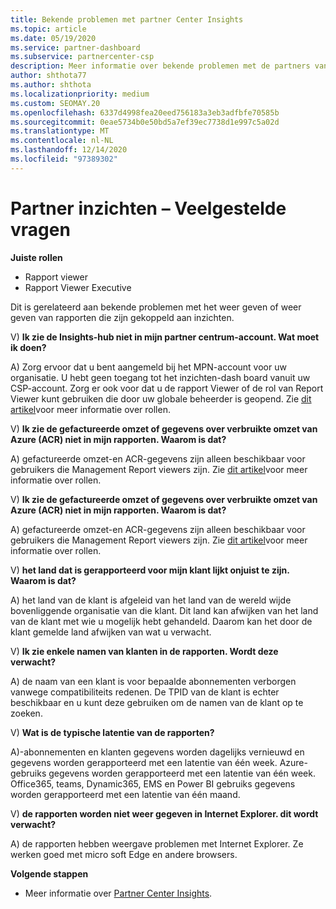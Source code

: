 ```yaml
---
title: Bekende problemen met partner Center Insights
ms.topic: article
ms.date: 05/19/2020
ms.service: partner-dashboard
ms.subservice: partnercenter-csp
description: Meer informatie over bekende problemen met de partners van partner Center Insights (PCI). Informatie kan bekende weergave problemen of rapportage beperkingen bevatten.
author: shthota77
ms.author: shthota
ms.localizationpriority: medium
ms.custom: SEOMAY.20
ms.openlocfilehash: 6337d4998fea20eed756183a3eb3adfbfe70585b
ms.sourcegitcommit: 0eae5734b0e50bd5a7ef39ec7738d1e997c5a02d
ms.translationtype: MT
ms.contentlocale: nl-NL
ms.lasthandoff: 12/14/2020
ms.locfileid: "97389302"
---
```

# <a name="partner-insights--frequently-asked-questions"></a>Partner inzichten – Veelgestelde vragen

**Juiste rollen**
- Rapport viewer
- Rapport Viewer Executive

Dit is gerelateerd aan bekende problemen met het weer geven of weer geven van rapporten die zijn gekoppeld aan inzichten.

V) **Ik zie de Insights-hub niet in mijn partner centrum-account. Wat moet ik doen?**

A) Zorg ervoor dat u bent aangemeld bij het MPN-account voor uw organisatie. U hebt geen toegang tot het inzichten-dash board vanuit uw CSP-account. Zorg er ook voor dat u de rapport Viewer of de rol van Report Viewer kunt gebruiken die door uw globale beheerder is geopend.  Zie [dit artikel](https://docs.microsoft.com/partner-center/pci-roles)voor meer informatie over rollen.

V) **Ik zie de gefactureerde omzet of gegevens over verbruikte omzet van Azure (ACR) niet in mijn rapporten. Waarom is dat?**

A) gefactureerde omzet-en ACR-gegevens zijn alleen beschikbaar voor gebruikers die Management Report viewers zijn.  Zie [dit artikel](https://docs.microsoft.com/partner-center/pci-roles)voor meer informatie over rollen.

V) **Ik zie de gefactureerde omzet of gegevens over verbruikte omzet van Azure (ACR) niet in mijn rapporten. Waarom is dat?**

A) gefactureerde omzet-en ACR-gegevens zijn alleen beschikbaar voor gebruikers die Management Report viewers zijn. Zie [dit artikel](https://docs.microsoft.com/partner-center/pci-roles)voor meer informatie over rollen.

V) **het land dat is gerapporteerd voor mijn klant lijkt onjuist te zijn. Waarom is dat?**

A) het land van de klant is afgeleid van het land van de wereld wijde bovenliggende organisatie van die klant. Dit land kan afwijken van het land van de klant met wie u mogelijk hebt gehandeld. Daarom kan het door de klant gemelde land afwijken van wat u verwacht.

V) **Ik zie enkele namen van klanten in de rapporten. Wordt deze verwacht?**

A) de naam van een klant is voor bepaalde abonnementen verborgen vanwege compatibiliteits redenen. De TPID van de klant is echter beschikbaar en u kunt deze gebruiken om de namen van de klant op te zoeken.

V) **Wat is de typische latentie van de rapporten?**

A)-abonnementen en klanten gegevens worden dagelijks vernieuwd en gegevens worden gerapporteerd met een latentie van één week. Azure-gebruiks gegevens worden gerapporteerd met een latentie van één week. Office365, teams, Dynamic365, EMS en Power BI gebruiks gegevens worden gerapporteerd met een latentie van één maand.

V) **de rapporten worden niet weer gegeven in Internet Explorer. dit wordt verwacht?**

A) de rapporten hebben weergave problemen met Internet Explorer. Ze werken goed met micro soft Edge en andere browsers.

**Volgende stappen**

- Meer informatie over [Partner Center Insights](partner-center-insights.md).
